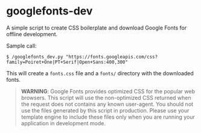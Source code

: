 # googlefonts-dev

A simple script to create CSS boilerplate and download Google Fonts for offline development.

Sample call:

    $ /googlefonts_dev.py "https://fonts.googleapis.com/css?family=Poiret+One|PT+Serif|Open+Sans:400,300"

This will create a `fonts.css` file and a `fonts/` directory with the downloaded fonts.

> **WARNING**: Google Fonts provides optimized CSS for the popular web browsers. This script will use the non-optimized CSS returned when the request does not contains any known user-agent. You should not use the files generated by this script in production. Please use your template engine to include these files only when you are running your application in development mode.
